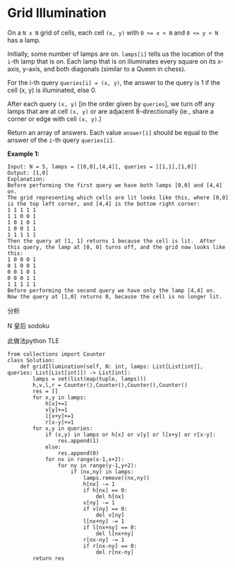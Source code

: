 # Grid Illumination



On a `N x N` grid of cells, each cell `(x, y)` with `0 <= x < N` and `0 <= y < N` has a lamp.

Initially, some number of lamps are on.  `lamps[i]` tells us the location of the `i`-th lamp that is on.  Each lamp that is on illuminates every square on its x-axis, y-axis, and both diagonals \(similar to a Queen in chess\).

For the i-th query `queries[i] = (x, y)`, the answer to the query is 1 if the cell \(x, y\) is illuminated, else 0.

After each query `(x, y)` \[in the order given by `queries`\], we turn off any lamps that are at cell `(x, y)` or are adjacent 8-directionally \(ie., share a corner or edge with cell `(x, y)`.\)

Return an array of answers.  Each value `answer[i]` should be equal to the answer of the `i`-th query `queries[i]`.

**Example 1:**

```text
Input: N = 5, lamps = [[0,0],[4,4]], queries = [[1,1],[1,0]]
Output: [1,0]
Explanation: 
Before performing the first query we have both lamps [0,0] and [4,4] on.
The grid representing which cells are lit looks like this, where [0,0] is the top left corner, and [4,4] is the bottom right corner:
1 1 1 1 1
1 1 0 0 1
1 0 1 0 1
1 0 0 1 1
1 1 1 1 1
Then the query at [1, 1] returns 1 because the cell is lit.  After this query, the lamp at [0, 0] turns off, and the grid now looks like this:
1 0 0 0 1
0 1 0 0 1
0 0 1 0 1
0 0 0 1 1
1 1 1 1 1
Before performing the second query we have only the lamp [4,4] on.  Now the query at [1,0] returns 0, because the cell is no longer lit.
```

分析

N 皇后 sodoku

此做法python TLE

```text
from collections import Counter
class Solution:
    def gridIllumination(self, N: int, lamps: List[List[int]], queries: List[List[int]]) -> List[int]:
        lamps = set(list(map(tuple, lamps)))
        h,v,l,r = Counter(),Counter(),Counter(),Counter()
        res = []
        for x,y in lamps:
            h[x]+=1
            v[y]+=1
            l[x+y]+=1
            r[x-y]+=1
        for x,y in queries:
            if (x,y) in lamps or h[x] or v[y] or l[x+y] or r[x-y]:
                res.append(1)
            else:
                res.append(0)
            for nx in range(x-1,x+2):
                for ny in range(y-1,y+2):
                    if (nx,ny) in lamps:
                        lamps.remove((nx,ny))
                        h[nx] -= 1
                        if h[nx] == 0:
                            del h[nx]
                        v[ny] -= 1
                        if v[ny] == 0:
                            del v[ny]
                        l[nx+ny] -= 1
                        if l[nx+ny] == 0:
                            del l[nx+ny]
                        r[nx-ny] -= 1
                        if r[nx-ny] == 0:
                            del r[nx-ny]
        return res
                
                
                
        
        
```

